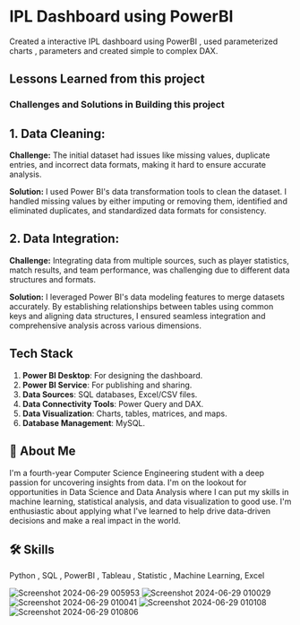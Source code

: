 
# IPL Dashboard using PowerBI

Created a interactive IPL dashboard using PowerBI , used parameterized charts , parameters and
created simple to complex DAX. 

## Lessons Learned from this project

### Challenges and Solutions in Building this project

## 1. Data Cleaning: ##
**Challenge:** The initial dataset had issues like missing values, duplicate entries, and incorrect data formats, making it hard to ensure accurate analysis.

**Solution:** I used Power BI's data transformation tools to clean the dataset. I handled missing values by either imputing or removing them, identified and eliminated duplicates, and standardized data formats for consistency.

## 2. Data Integration: ##
**Challenge:** Integrating data from multiple sources, such as player statistics, match results, and team performance, was challenging due to different data structures and formats.

**Solution:** I leveraged Power BI's data modeling features to merge datasets accurately. By establishing relationships between tables using common keys and aligning data structures, I ensured seamless integration and comprehensive analysis across various dimensions.




## Tech Stack


1. **Power BI Desktop**: For designing the dashboard.
2. **Power BI Service**: For publishing and sharing.
3. **Data Sources**: SQL databases, Excel/CSV files.
4. **Data Connectivity Tools**: Power Query and DAX.
5. **Data Visualization**: Charts, tables, matrices, and maps.
6. **Database Management**: MySQL.
## 🚀 About Me
I'm a fourth-year Computer Science Engineering student with a deep passion for uncovering insights from
data. I'm on the lookout for opportunities in Data Science and Data Analysis where I can put my skills in
machine learning, statistical analysis, and data visualization to good use. I'm enthusiastic about applying
what I've learned to help drive data-driven decisions and make a real impact in the world.


## 🛠 Skills
Python , SQL , PowerBI , Tableau , Statistic , Machine Learning, Excel

![Screenshot 2024-06-29 005953](https://github.com/user-attachments/assets/744b246e-9ac5-4eed-8e7e-c9eb6506073b)
![Screenshot 2024-06-29 010029](https://github.com/user-attachments/assets/2e6e0d10-f4aa-42e3-b243-b26ccdc52c74)
![Screenshot 2024-06-29 010041](https://github.com/user-attachments/assets/eea97479-9dbf-48b8-b2d4-3fad5e29c03f)
![Screenshot 2024-06-29 010108](https://github.com/user-attachments/assets/1fb6f382-2d3e-4b9e-8e5b-272ea9475afc)
![Screenshot 2024-06-29 010806](https://github.com/user-attachments/assets/409030f0-1ba3-4c48-a823-0eab7a91f2bd)
